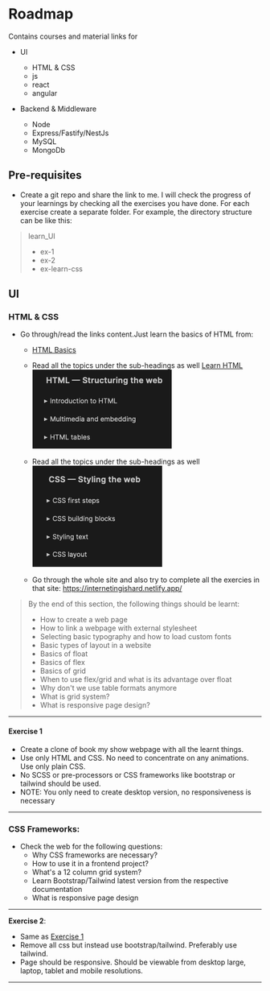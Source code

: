 # Roadmap
Contains courses and material links for
- UI
  - HTML & CSS
  - js
  - react
  - angular

- Backend & Middleware
  - Node
  - Express/Fastify/NestJs
  - MySQL
  - MongoDb

## Pre-requisites
- Create a git repo and share the link to me. I will check the progress of your learnings by checking all the exercises you have done. For each exercise create a separate folder. For example, the directory structure can be like this:

> learn_UI
> - ex-1
> - ex-2
> - ex-learn-css

## UI
### HTML & CSS
- Go through/read the links content.Just learn the basics of HTML from:

  - [HTML Basics](https://developer.mozilla.org/en-US/docs/Learn/Getting_started_with_the_web/HTML_basics)

  - Read all the topics under the sub-headings as well [Learn HTML](https://developer.mozilla.org/en-US/docs/Learn/HTML)
  ![Learn HTML](image.png)

  - Read all the topics under the sub-headings as well
  ![Learn CSS](image-1.png)

  - Go through the whole site and also try to complete all the exercies in that site: https://internetingishard.netlify.app/

> By the end of this section, the following things should be learnt:
> - How to create a web page
> - How to link a webpage with external stylesheet
> - Selecting basic typography and how to load custom fonts
> - Basic types of layout in a website
> - Basics of float
> - Basics of flex
> - Basics of grid
> - When to use flex/grid and what is its advantage over float
> - Why don't we use table formats anymore
> - What is grid system?
> - What is responsive page design?

---

#### Exercise 1

- Create a clone of book my show webpage with all the learnt things.
- Use only HTML and CSS. No need to concentrate on any animations. Use only plain CSS.
- No SCSS or pre-processors or CSS frameworks like bootstrap or tailwind should be used.
- NOTE: You only need to create desktop version, no responsiveness is necessary

---


### CSS Frameworks:
- Check the web for the following questions:
  - Why CSS frameworks are necessary?
  - How to use it in a frontend project?
  - What's a 12 column grid system?
  - Learn Bootstrap/Tailwind latest version from the respective documentation
  - What is responsive page design

---

**Exercise 2**:

- Same as [Exercise 1](#exercise-1)
- Remove all css but instead use bootstrap/tailwind. Preferably use tailwind.
- Page should be responsive. Should be viewable from desktop large, laptop, tablet and mobile resolutions.

---
